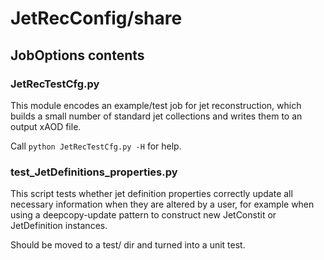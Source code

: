 # JetRecConfig/share

## JobOptions contents

### JetRecTestCfg.py

This module encodes an example/test job for jet reconstruction,
which builds a small number of standard jet collections and writes
them to an output xAOD file.

Call `python JetRecTestCfg.py -H` for help.

### test_JetDefinitions_properties.py

This script tests whether jet definition properties correctly
update all necessary information when they are altered by
a user, for example when using a deepcopy-update pattern to
construct new JetConstit or JetDefinition instances.

Should be moved to a test/ dir and turned into a unit test.
